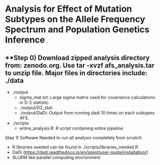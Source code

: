 # Analysis for Effect of Mutation Subtypes on the Allele Frequency Spectrum and Population Genetics Inference # 

**Step 0) Download zipped analysis directory from: zenodo.org. Use tar -xvzf afs_analysis.tar to unzip file. Major files in directories include: 
 ./data
  - 
- ./output
  - sigma_mat.txt: Large sigma matrix used for covariance calculations in D-2 statistic 
  - ./output/D2_stat: 
  - ./output/DaDi: Output from running dadi 10 times on each subtypes AFS.
- ./scripts 
  - entire_analysis.R: R script containing entire pipeline 

Step 1) Software Needed to run all analysis completely from scratch.  
- R libraries needed can be found in ./scripts/libraries_needed.R
- DaDi (https://dadi.readthedocs.io/en/latest/user-guide/installation/)
- SLURM like parallel computing envrionment 




